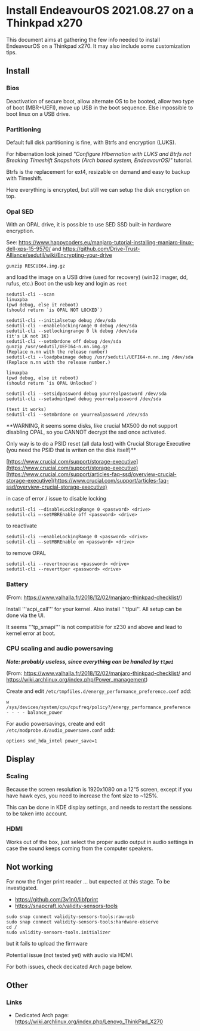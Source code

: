 # Install EndeavourOS 2021.08.27 on a Thinkpad x270
This document aims at gathering the few info needed to install EndeavourOS on a Thinkpad x270.
It may also include some customization tips.

## Install

### Bios
Deactivation of secure boot, allow alternate OS to be booted, allow two type of boot (MBR+UEFI), move up USB in the boot sequence.
Else impossible to boot linux on a USB drive.

### Partitioning

Default full disk partitioning is fine, with Btrfs and encryption (LUKS).

For hibernation look joined _"Configure Hibernation with LUKS and Btrfs not Breaking Timeshift Snapshots (Arch based system, EndeavourOS)"_ tutorial.

Btrfs is the replacement for ext4, resizable on demand and easy to backup with Timeshift.

Here everything is encrypted, but still we can setup the disk encryption on top.


### Opal SED

With an OPAL drive, it is possible to use SED SSD built-in hardware encryption.

See: https://www.happycoders.eu/manjaro-tutorial-installing-manjaro-linux-dell-xps-15-9570/ and https://github.com/Drive-Trust-Alliance/sedutil/wiki/Encrypting-your-drive

```
gunzip RESCUE64.img.gz
```
and load the image on a USB drive (used for recovery) (win32 imager, dd, rufus, etc.)
Boot on the usb key and login as `root`

```
sedutil-cli --scan
linuxpba
(pwd debug, else it reboot)
(should return `is OPAL NOT LOCKED`)

sedutil-cli --initialsetup debug /dev/sda
sedutil-cli --enablelockingrange 0 debug /dev/sda
sedutil-cli --setlockingrange 0 lk debug /dev/sda
(it's LK not 1K)
sedutil-cli --setmbrdone off debug /dev/sda
gunzip /usr/sedutil/UEFI64-n.nn.img.gz 
(Replace n.nn with the release number)
sedutil-cli --loadpbaimage debug /usr/sedutil/UEFI64-n.nn.img /dev/sda
(Replace n.nn with the release number.)

linuxpba
(pwd debug, else it reboot)
(should return `is OPAL Unlocked`)

sedutil-cli --setsidpassword debug yourrealpassword /dev/sda
sedutil-cli --setadmin1pwd debug yourrealpassword /dev/sda

(test it works)
sedutil-cli --setmbrdone on yourrealpassword /dev/sda
```

**WARNING, it seems some disks, like crucial MX500 do not support disabling OPAL, so you CANNOT decrypt the ssd once activated.

Only way is to do a PSID reset (all data lost) with Crucial Storage Executive (you need the PSID that is writen on the disk itself)**

[https://www.crucial.com/support/storage-executive](https://www.crucial.com/support/storage-executive)
[https://www.crucial.com/support/articles-faq-ssd/overview-crucial-storage-executive](https://www.crucial.com/support/articles-faq-ssd/overview-crucial-storage-executive)

in case of error / issue to disable locking

```
sedutil-cli -–disableLockingRange 0 <password> <drive>  
sedutil-cli –-setMBREnable off <password> <drive>
```

to reactivate
```
sedutil-cli -–enableLockingRange 0 <password> <drive>      
sedutil-cli –-setMBREnable on <password> <drive>  
```

to remove OPAL
```
sedutil-cli --revertnoerase <password> <drive>
sedutil-cli --reverttper <password> <drive> 
```

### Battery
(From: https://www.valhalla.fr/2018/12/02/manjaro-thinkpad-checklist/)

Install '''acpi_call''' for your kernel.
Also install '''tlpui''. All setup can be done via the UI.

It seems '''tp_smapi''' is not compatible for x230 and above and lead to kernel error at boot.

### CPU scaling and audio powersaving
***Note: probably useless, since everything can be handled by ```tlpui```***

(From: https://www.valhalla.fr/2018/12/02/manjaro-thinkpad-checklist/ and https://wiki.archlinux.org/index.php/Power_management)

Create and edit ```/etc/tmpfiles.d/energy_performance_preference.conf```
add:
```
w /sys/devices/system/cpu/cpufreq/policy?/energy_performance_preference - - - - balance_power
```

For audio powersavings, create and edit ```/etc/modprobe.d/audio_powersave.conf```
add:
```
options snd_hda_intel power_save=1
```


## Display

### Scaling
Because the screen resolution is 1920x1080 on a 12"5 screen, except if you have hawk eyes, you need to increase the font size to ~125%.

This can be done in KDE display settings, and needs to restart the sessions to be taken into account.

### HDMI
Works out of the box, just select the proper audio output in audio settings in case the sound keeps coming from the computer speakers.

## Not working
For now the finger print reader ... but expected at this stage. To be investigated.
* https://github.com/3v1n0/libfprint
* https://snapcraft.io/validity-sensors-tools
```
sudo snap connect validity-sensors-tools:raw-usb 
sudo snap connect validity-sensors-tools:hardware-observe
cd /
sudo validity-sensors-tools.initializer
```
but it fails to upload the firmware

Potential issue (not tested yet) with audio via HDMI.

For both issues, check decicated Arch page below.

## Other
### Links
* Dedicated Arch page: https://wiki.archlinux.org/index.php/Lenovo_ThinkPad_X270